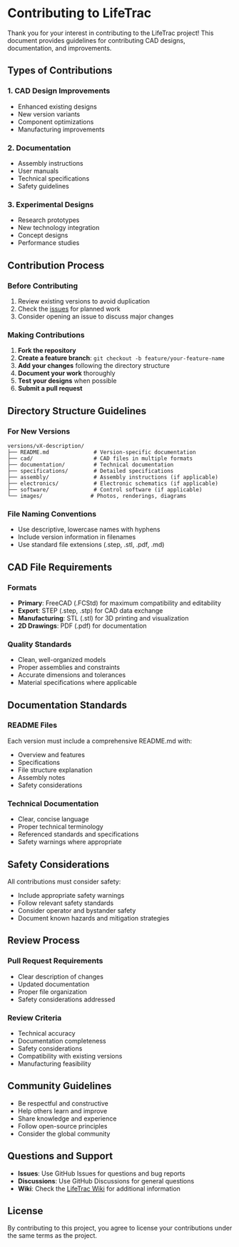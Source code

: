 # Contributing to LifeTrac

Thank you for your interest in contributing to the LifeTrac project! This document provides guidelines for contributing CAD designs, documentation, and improvements.

## Types of Contributions

### 1. CAD Design Improvements
- Enhanced existing designs
- New version variants
- Component optimizations
- Manufacturing improvements

### 2. Documentation
- Assembly instructions
- User manuals
- Technical specifications
- Safety guidelines

### 3. Experimental Designs
- Research prototypes
- New technology integration
- Concept designs
- Performance studies

## Contribution Process

### Before Contributing
1. Review existing versions to avoid duplication
2. Check the [issues](https://github.com/OpenSourceEcology/LifeTrac/issues) for planned work
3. Consider opening an issue to discuss major changes

### Making Contributions
1. **Fork the repository**
2. **Create a feature branch**: `git checkout -b feature/your-feature-name`
3. **Add your changes** following the directory structure
4. **Document your work** thoroughly
5. **Test your designs** when possible
6. **Submit a pull request**

## Directory Structure Guidelines

### For New Versions
```
versions/vX-description/
├── README.md              # Version-specific documentation
├── cad/                   # CAD files in multiple formats
├── documentation/         # Technical documentation
├── specifications/        # Detailed specifications
├── assembly/              # Assembly instructions (if applicable)
├── electronics/           # Electronic schematics (if applicable)
├── software/              # Control software (if applicable)
└── images/               # Photos, renderings, diagrams
```

### File Naming Conventions
- Use descriptive, lowercase names with hyphens
- Include version information in filenames
- Use standard file extensions (.step, .stl, .pdf, .md)

## CAD File Requirements

### Formats
- **Primary**: FreeCAD (.FCStd) for maximum compatibility and editability
- **Export**: STEP (.step, .stp) for CAD data exchange
- **Manufacturing**: STL (.stl) for 3D printing and visualization
- **2D Drawings**: PDF (.pdf) for documentation

### Quality Standards
- Clean, well-organized models
- Proper assemblies and constraints
- Accurate dimensions and tolerances
- Material specifications where applicable

## Documentation Standards

### README Files
Each version must include a comprehensive README.md with:
- Overview and features
- Specifications
- File structure explanation
- Assembly notes
- Safety considerations

### Technical Documentation
- Clear, concise language
- Proper technical terminology
- Referenced standards and specifications
- Safety warnings where appropriate

## Safety Considerations

All contributions must consider safety:
- Include appropriate safety warnings
- Follow relevant safety standards
- Consider operator and bystander safety
- Document known hazards and mitigation strategies

## Review Process

### Pull Request Requirements
- Clear description of changes
- Updated documentation
- Proper file organization
- Safety considerations addressed

### Review Criteria
- Technical accuracy
- Documentation completeness
- Safety considerations
- Compatibility with existing versions
- Manufacturing feasibility

## Community Guidelines

- Be respectful and constructive
- Help others learn and improve
- Share knowledge and experience
- Follow open-source principles
- Consider the global community

## Questions and Support

- **Issues**: Use GitHub Issues for questions and bug reports
- **Discussions**: Use GitHub Discussions for general questions
- **Wiki**: Check the [LifeTrac Wiki](https://wiki.opensourceecology.org/wiki/LifeTrac) for additional information

## License

By contributing to this project, you agree to license your contributions under the same terms as the project.